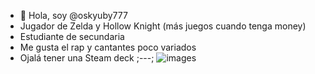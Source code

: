 - 👋 Hola, soy @oskyuby777
-  Jugador de Zelda y Hollow Knight (más juegos cuando tenga money)
-  Estudiante de secundaria
-  Me gusta el rap y cantantes poco variados
-  Ojalá tener una Steam deck ;---;
![images](https://github.com/oskyuby777/oskyuby777/assets/126922921/ce2afb30-53df-4e46-9fda-d0467c414656)
